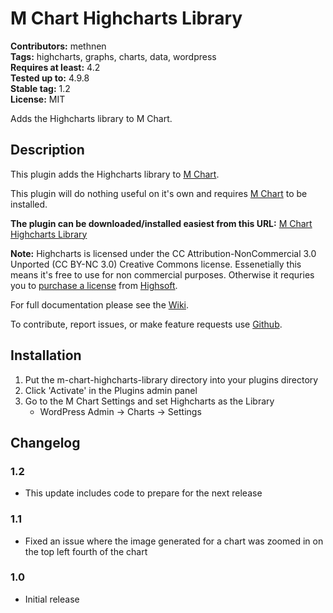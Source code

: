 # M Chart Highcharts Library #
**Contributors:** methnen  
**Tags:** highcharts, graphs, charts, data, wordpress  
**Requires at least:** 4.2  
**Tested up to:** 4.9.8  
**Stable tag:** 1.2  
**License:** MIT  

Adds the Highcharts library to M Chart.

## Description ##

This plugin adds the Highcharts library to [M Chart](https://wordpress.org/plugins/m-chart/).

This plugin will do nothing useful on it's own and requires [M Chart](https://wordpress.org/plugins/m-chart/) to be installed.

**The plugin can be downloaded/installed easiest from this URL:** [M Chart Highcharts Library](https://github.com/methnen/m-chart-highcharts-library/raw/master/plugin.zip)  

**Note:** Highcharts is licensed under the CC Attribution-NonCommercial 3.0 Unported (CC BY-NC 3.0) Creative Commons license. Essenetially this means it's free to use for non commercial purposes. Otherwise it requries you to [purchase a license](https://shop.highsoft.com/highcharts) from [Highsoft](https://www.highcharts.com/about).

For full documentation please see the [Wiki](https://github.com/methnen/m-chart/wiki).

To contribute, report issues, or make feature requests use [Github](https://github.com/methnen/m-chart-highcharts/).

## Installation ##

1. Put the m-chart-highcharts-library directory into your plugins directory
2. Click 'Activate' in the Plugins admin panel
3. Go to the M Chart Settings and set Highcharts as the Library
	- WordPress Admin -> Charts -> Settings

## Changelog ##

### 1.2 ###

* This update includes code to prepare for the next release

### 1.1 ###

* Fixed an issue where the image generated for a chart was zoomed in on the top left fourth of the chart

### 1.0 ###

* Initial release
